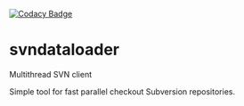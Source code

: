 [![Codacy Badge](https://api.codacy.com/project/badge/Grade/53a24ae2f42e488fbe9099e5734db2a0)](https://www.codacy.com/app/slavyan85/svndataloader?utm_source=github.com&amp;utm_medium=referral&amp;utm_content=slavyan85/svndataloader&amp;utm_campaign=Badge_Grade)
# svndataloader
Multithread SVN client

Simple tool for fast parallel checkout Subversion repositories.
